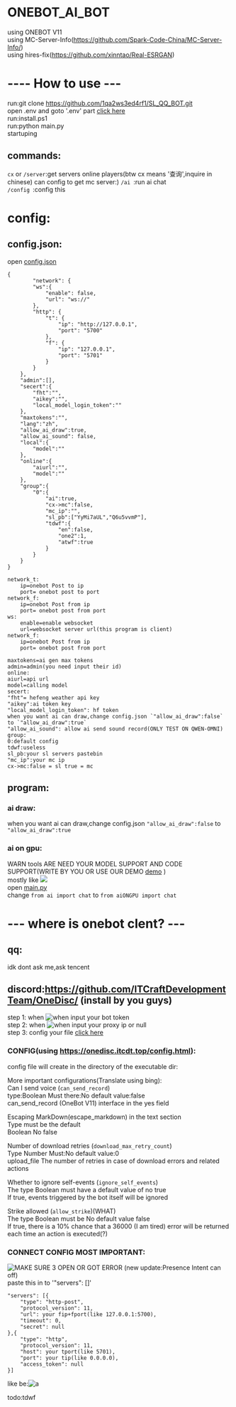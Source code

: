 # ONEBOT_AI_BOT  
using ONEBOT V11   
using MC-Server-Info(https://github.com/Spark-Code-China/MC-Server-Info/)  
using hires-fix(https://github.com/xinntao/Real-ESRGAN)  
# ---- How to use ---  
run:git clone https://github.com/1qa2ws3ed4rf1/SL_QQ_BOT.git  
open .env and goto '.env' part [click here](##-.env:)  
run:install.ps1  
run:python main.py  
startuping  
## commands:  
`cx` or `/server`:get servers online players(btw cx means '查询',inquire in chinese) can config to get mc server:)
`/ai `:run ai chat  
`/config `:config this
# config:  
## config.json:
open [config.json](config.json)
```
{
        "network": {
        "ws":{
            "enable": false,
            "url": "ws://"
        },
        "http": {
            "t": {
                "ip": "http://127.0.0.1",
                "port": "5700"
            },
            "f": {
                "ip": "127.0.0.1",
                "port": "5701"
            }
        }
    },
    "admin":[],
    "secert":{
        "fht":"",
        "aikey":"",
        "local_model_login_token":""
    },
    "maxtokens":"",
    "lang":"zh",
    "allow_ai_draw":true,
    "allow_ai_sound": false,
    "local":{
        "model":""
    },
    "online":{
        "aiurl":"",
        "model":""
    },
    "group":{
        "0":{
            "ai":true,
            "cx->mc":false,
            "mc_ip":"",
            "sl_pb":["YyMi7aUL","Q6u5vvmP"],
            "tdwf":{
                "en":false,
                "one2":1,
                "atwf":true
            }
        }
    }
}
```
```
network_t:  
    ip=onebot Post to ip   
    port= onebot post to port  
network_f:  
    ip=onebot Post from ip  
    port= onebot post from port  
ws:   
    enable=enable websocket
    url=websocket server url(this program is client)
network_f:  
    ip=onebot Post from ip  
    port= onebot post from port  

maxtokens=ai gen max tokens  
admin=admin(you need input their id)  
online:  
aiurl=api url  
model=calling model  
secert:  
"fht"= hefeng weather api key  
"aikey":ai token key   
"local_model_login_token": hf token  
when you want ai can draw,change config.json `"allow_ai_draw":false` to `"allow_ai_draw":true` 
"allow_ai_sound": allow ai send sound record(ONLY TEST ON QWEN-OMNI)
group:  
0:default config  
tdwf:useless  
sl_pb:your sl servers pastebin  
"mc_ip":your mc ip  
cx->mc:false = sl true = mc  
```
## program: 
### ai draw: 
when you want ai can draw,change config.json `"allow_ai_draw":false` to `"allow_ai_draw":true` 
### ai on gpu:  
WARN tools ARE NEED YOUR MODEL SUPPORT AND CODE SUPPORT(WRITE BY YOU OR USE OUR DEMO [demo](aiONGPU-tools-demo.py) )   
mostly like ![](image-8.png)  
open [main.py](main.py)  
change  `from ai import chat` to `from aiONGPU import chat`  
# --- where is onebot clent? ---  
## qq:
idk dont ask me,ask tencent  
## discord:https://github.com/ITCraftDevelopmentTeam/OneDisc/ (install by you guys)  
step 1: when ![when](image.png) input your bot token  
step 2: when ![when](image-1.png) input your proxy ip or null    
step 3: config your file  [click here](###-CONFIG(using-https://onedisc.itcdt.top/config.html))
### CONFIG(using https://onedisc.itcdt.top/config.html):  
config file will create in the directory of the executable dir:

More important configurations(Translate using bing):  
Can I send voice (`can_send_record`)  
type:Boolean Must there:No default value:false  
can_send_record (OneBot V11) interface in the yes field  

Escaping MarkDown(escape_markdown) in the text section  
Type must be the default  
Boolean No false  
  
Number of download retries (`download_max_retry_count`)  
Type Number Must:No default value:0  
upload_file The number of retries in case of download errors and related   actions  
  
Whether to ignore self-events (`ignore_self_events`)  
The type Boolean must have a default value of no true  
If true, events triggered by the bot itself will be ignored  

Strike allowed (`allow_strike`)(WHAT)  
The type Boolean must be No default value false  
If true, there is a 10% chance that a 36000 (I am tired) error will be   returned each time an action is executed(?)  
### CONNECT CONFIG MOST IMPORTANT:  
![MAKE SURE 3 OPEN OR GOT ERROR](image-2.png) (new update:Presence Intent can off)  
paste this in to '"servers": []'  
```
"servers": [{  
    "type": "http-post",  
    "protocol_version": 11,  
    "url": your fip+fport(like 127.0.0.1:5700),  
    "timeout": 0,   
    "secret": null   
},{  
    "type": "http",  
    "protocol_version": 11,  
    "host": your tport(like 5701),  
    "port": your tip(like 0.0.0.0),  
    "access_token": null  
}]
```
like be:![a](image-6.png)  
  
todo:tdwf  
<div hidden>nerver gonna give you up</div>  